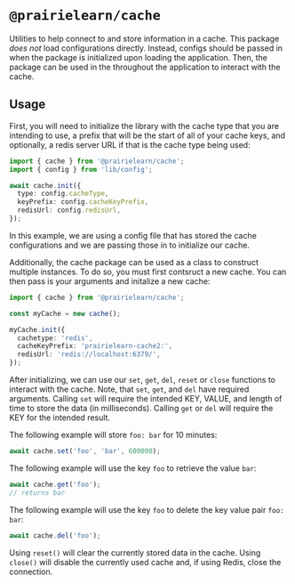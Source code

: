 # `@prairielearn/cache`

Utilities to help connect to and store information in a cache. This package _does not_ load configurations directly. Instead, configs should be passed in when the package is initialized upon loading the application. Then, the package can be used in the throughout the application to interact with the cache.

## Usage

First, you will need to initialize the library with the cache type that you are intending to use, a prefix that will be the start of all of your cache keys, and optionally, a redis server URL if that is the cache type being used:

```ts
import { cache } from '@prairielearn/cache';
import { config } from 'lib/config';

await cache.init({
  type: config.cacheType,
  keyPrefix: config.cacheKeyPrefix,
  redisUrl: config.redisUrl,
});
```

In this example, we are using a config file that has stored the cache configurations and we are passing those in to initialize our cache.

Additionally, the cache package can be used as a class to construct multiple instances. To do so, you must first contsruct a new cache. You can then pass is your arguments and initalize a new cache:

```ts
import { cache } from '@prairielearn/cache';

const myCache = new cache();

myCache.init({
  cachetype: 'redis',
  cacheKeyPrefix: 'prairielearn-cache2:',
  redisUrl: 'redis://localhost:6379/',
});
```

After initializing, we can use our `set`, `get`, `del`, `reset` or `close` functions to interact with the cache. Note, that `set`, `get`, and `del` have required arguments. Calling `set` will require the intended KEY, VALUE, and length of time to store the data (in milliseconds). Calling `get` or `del` will require the KEY for the intended result.

The following example will store `foo: bar` for 10 minutes:

```ts
await cache.set('foo', 'bar', 600000);
```

The following example will use the key `foo` to retrieve the value `bar`:

```ts
await cache.get('foo');
// returns bar
```

The following example will use the key `foo` to delete the key value pair `foo: bar`:

```ts
await cache.del('foo');
```

Using `reset()` will clear the currently stored data in the cache. Using `close()` will disable the currently used cache and, if using Redis, close the connection.
